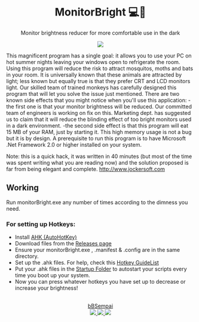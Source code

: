 <h1 align = "center">MonitorBright 💻🌙</h1>

<p align="center">
Monitor brightness reducer for more comfortable use in the dark
</p>

<p align="center">
<a href="https://github.com/bBSempai/MonitorBright/">
  <img src="https://shields-io-visitor-counter.herokuapp.com/badge?page=bBSempai.MonitorBright&color=006B54&logo=GitHub&logoColor=FFFFFF&label=Visits"/>
</a>
</p>

This magnificent program has a single goal: it allows you to use your PC on hot summer nights leaving your windows open to refrigerate the room. Using this program will reduce the risk to attract mosquitos, moths and bats in your room.
It is universally known that these animals are attracted by light; less known but equally true is that they prefer CRT and LCD monitors light.
Our skilled team of trained monkeys has carefully designed this program that will let you solve the issue just mentioned.
There are two known side effects that you might notice when you'll use this application:
-the first one is that your monitor brightness will be reduced. Our committed team of engineers is working on fix on this.
Marketing dept. has suggested us to claim that it will reduce the blinding effect of too bright monitors used in a dark environment.
-the second side effect is that this program will eat 15 MB of your RAM, just by starting it. This high memory usage is not a bug but it is by design.
A prerequisite to run this program is to have Microsoft .Net Framework 2.0 or higher installed on your system.

Note: this is a quick hack, it was written in 40 minutes (but most of the time was spent writing what you are reading now) and the solution proposed is far from being elegant and complete.
http://www.jockersoft.com

## Working

Run monitorBright.exe any number of times according to the dimness you need.

### For setting up Hotkeys:

- Install [AHK (AutoHotKey)](https://www.autohotkey.com/)
- Download files from the [Releases page](https://github.com/bBSempai/MonitorBright/releases/tag/v1.0)
- Ensure your monitorBright.exe , .manifest & .config are in the same directory.
- Set up the .ahk files. For help, check this [Hotkey GuideList](https://www.autohotkey.com/docs/KeyList.htm)
- Put your .ahk files in the [Startup Folder](https://support.microsoft.com/en-us/windows/add-an-app-to-run-automatically-at-startup-in-windows-10-150da165-dcd9-7230-517b-cf3c295d89dd) to autostart your scripts every time you boot up your system.
- Now you can press whatever hotkeys you have set up to decrease or increase your brightness!
<br><br>
<p align="center">
  <a href="https://github.com/bBSempai">bBSempai</a><br>
  <a href="http://www.twitter.com/bB_Sempai">
    <img src="https://i.imgur.com/Ko37Ix0.png"/>
  </a>
  <a href="https://instagram.com/_bhavya8083">
    <img src="https://i.imgur.com/IJhO9la.png"/>
  </a>
  <a href="mailto:bbwhacker0805@gmail.com">
    <img src="https://i.imgur.com/V7Bifan.png"/>
  </a>
</p>
